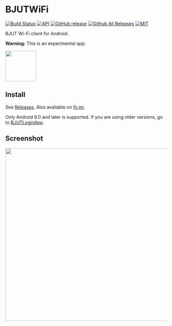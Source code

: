 # BJUTWiFi
[![Build Status](https://travis-ci.org/yunv/BJUTWiFi.svg?branch=master)](https://travis-ci.org/yunv/BJUTWiFi)
[![API](https://img.shields.io/badge/API-27%2B-blue.svg?style=flat)](https://developer.android.com/reference/android/os/Build.VERSION_CODES.html#O_MR1)
[![GitHub release](https://img.shields.io/github/release/yunv/BJUTWiFi.svg)]()
[![Github All Releases](https://img.shields.io/github/downloads/yunv/BJUTWiFi/total.svg)]()
[![MIT](https://img.shields.io/npm/l/express.svg)]()

BJUT Wi-Fi client for Android.

**Warning:** This is an experimental app.

<a href="https://play.google.com/store/apps/details?id=me.liuyun.bjutlgn"><img src="https://play.google.com/intl/en_us/badges/images/generic/en-play-badge.png" height="96"></a>

## Install
See [Releases](https://github.com/yunv/BJUTWiFi/releases). Also avaliable on [fir.im](https://fir.im/bwf).

Only Android 9.0 and later is supported. If you are using older versions, go to [BJUTLoginApp](https://github.com/ZeroGoYoosee/BJUTLoginApp/).

## Screenshot
<img src="https://github.com/yunv/BJUTWiFi/blob/master/art/0.png" width="540px">
